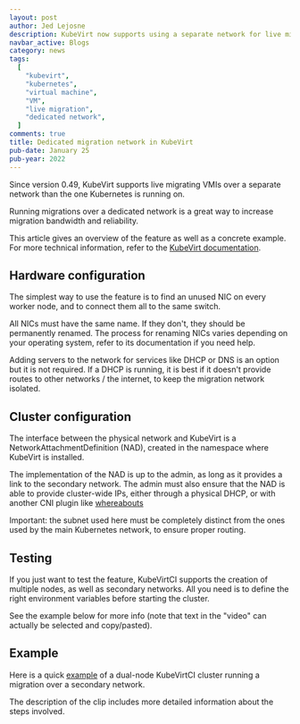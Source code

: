 ```yaml
---
layout: post
author: Jed Lejosne
description: KubeVirt now supports using a separate network for live migrations
navbar_active: Blogs
category: news
tags:
  [
    "kubevirt",
    "kubernetes",
    "virtual machine",
    "VM",
    "live migration",
    "dedicated network",
  ]
comments: true
title: Dedicated migration network in KubeVirt
pub-date: January 25
pub-year: 2022
---
```


Since version 0.49, KubeVirt supports live migrating VMIs over a separate network than the one Kubernetes is running on.

Running migrations over a dedicated network is a great way to increase migration bandwidth and reliability.

This article gives an overview of the feature as well as a concrete example. For more technical information, refer to the [KubeVirt documentation](https://kubevirt.io/user-guide/operations/live_migration/#using-a-different-network-for-migrations).

## Hardware configuration

The simplest way to use the feature is to find an unused NIC on every worker node, and to connect them all to the same switch.  

All NICs must have the same name. If they don't, they should be permanently renamed.
The process for renaming NICs varies depending on your operating system, refer to its documentation if you need help.  

Adding servers to the network for services like DHCP or DNS is an option but it is not required.
If a DHCP is running, it is best if it doesn't provide routes to other networks / the internet, to keep the migration network isolated.

## Cluster configuration

The interface between the physical network and KubeVirt is a NetworkAttachmentDefinition (NAD), created in the namespace where KubeVirt is installed.  

The implementation of the NAD is up to the admin, as long as it provides a link to the secondary network.
The admin must also ensure that the NAD is able to provide cluster-wide IPs, either through a physical DHCP, or with another CNI plugin like [whereabouts](https://github.com/k8snetworkplumbingwg/whereabouts)

Important: the subnet used here must be completely distinct from the ones used by the main Kubernetes network, to ensure proper routing.

## Testing

If you just want to test the feature, KubeVirtCI supports the creation of multiple nodes, as well as secondary networks.
All you need is to define the right environment variables before starting the cluster.

See the example below for more info (note that text in the "video" can actually be selected and copy/pasted).

## Example

Here is a quick [example](https://asciinema.org/a/464272) of a dual-node KubeVirtCI cluster running a migration over a secondary network.  

The description of the clip includes more detailed information about the steps involved.

